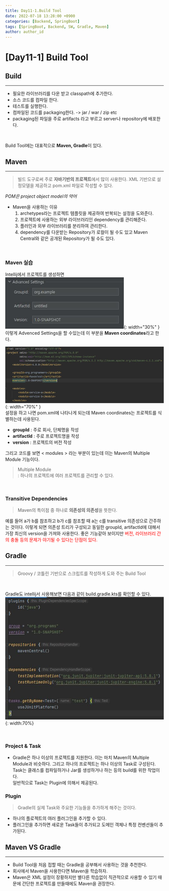 ```yaml
---
title: Day11-1.Build Tool
date: 2022-07-18 13:28:00 +0900
categories: [Backend, SpringBoot]
tags: [SpringBoot, Backend, SW, Gradle, Maven] 
author: author_id 
---
```


# [Day11-1] Build Tool

## Build
---

- 필요한 라이브러리를 다운 받고 classpath에 추가한다.
- 소스 코드를 컴파일 한다.
- 테스트를 실행한다.
- 컴파일된 코드를 packaging한다. -> jar / war / zip etc
- packaging된 파일을 주로 artifacts 라고 부르고 server나 repository에 배포한다.

<br>

Build Tool에는 대표적으로 **Maven, Gradle**이 있다.

## Maven
---
> 빌드 도구로써 주로 **자바기반의 프로젝트**에서 많이 사용한다.
> XML 기반으로 설정모델을 제공하고 pom.xml 파일로 작성할 수 있다. 

*POM은 project object model의 약어*

- Maven을 사용하는 이유  
  1. archetypes라는 프로젝트 템플릿을 제공하여 반복되는 설정을 도와준다.
  2. 프로젝트에 사용하는 외부 라이브러리인 dependency를 관리해준다.
  3. 플러인과 외부 라이브러리를 분리하여 관리한다.
  4. dependency를 다운받는 Repository가 로컬이 될 수도 있고 Maven Central와 같은 공개된 Repository가 될 수도 있다.

<br>

### Maven 실습

Intellij에서 프로젝트를 생성하면
![Desktop Vies](/assets/img/2022.07/18-2.JPG){: width="30%" }  
이렇게 Advenced Settings을 할 수있는데 이 부분을 **Maven coordinates**라고 한다.
<br>

![Desktop View](/assets/img/2022.07/18-1.JPG){: width="70%" }  
설정을 하고 나면 pom.xml에 나타나게 되는데 Maven coordinates는 프로젝트를 식별하는데 사용된다.
- **groupId** : 주로 회사, 단체명을 작성
- **artifactId** : 주로 프로젝트명을 작성
- **version** : 프로젝트의 버전 작성

그리고 코드를 보면 < modules > 라는 부분이 있는데 이는 Maven의 Multiple Module 기능이다.
> Multiple Module  
> : 하나의 프로젝트에 여러 프로젝트를 관리할 수 있다.

<br>

### Transitive Dependencies
> Maven의 특이점 중 하나로 **의존성의 의존성**을 뜻한다.

예를 들어 a가 b를 참조하고 b가 c를 참조할 때 a는 c를 transitive 의존성으로 간주하는 것이다. 이렇게 되면 의존성 트리가 구성되고 동일한 groupId, artifactId에 대해서 가장 최신의 version을 가져와 사용한다. 좋은 기능같아 보이지만 <span style = "color:red">버전, 라이브러리 간의 충돌 등의 문제가 야기될 수 있다는 단점이 있다.</span> 

## Gradle
---
> Groovy / 코틀린 기반으로 스크립트를 작성하게 도와 주는 Build Tool

<br>

Gradle도 intellij서 사용해보면 다음과 같이 build.gradle.kts를 확인할 수 있다.
![Desktop](/assets/img/2022.07/18-3.JPG){: width:70%}

<br>

### Project & Task  
  - Gradle은 하나 이상의 프로젝트를 지원한다. 이는 마치 Maven의 Multiple Module과 비슷하다. 그리고 하나의 프로젝트는 하나 이상의 Task로 구성된다. Task는 클래스를 컴파일하거나 Jar를 생성하거나 하는 등의 build를 위한 작업이다.  
  일반적으로 Task는 Plugin에 의해서 제공된다.

### Plugin  
  > Gradle의 실제 Task와 주요한 기능들을 추가하게 해주는 것이다.
- 하나의 플로젝트의 여러 플러그인을 추가할 수 있다.
- 플러그인을 추가하면 새로운 Task들이 추가되고 도메인 객체나 특정 컨벤션들이 추가된다.

## Maven VS Gradle
---

- Build Tool을 처음 접할 때는 Gradle을 공부해서 사용하는 것을 추천한다.  
- 회사에서 Maven을 사용한다면 Maven을 학습하자.
- Maven은 XML 설정이 장황하지만 별다른 학습없이 직관적으로 사용할 수 있기 때문에 간단한 프로젝트를 만들때에도 Maven을 권장한다.